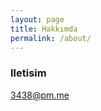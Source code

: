 ```yaml
---
layout: page
title: Hakkımda
permalink: /about/
---
```


### Iletisim

[3438@pm.me](mailto:3438@pm.me)
